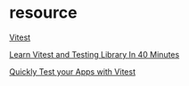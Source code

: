 # resource

[Vitest](https://vitest.dev/api/vi.html#vi-mock)

[Learn Vitest and Testing Library In 40 Minutes](https://www.youtube.com/watch?v=FJRuG85tXV0)

[Quickly Test your Apps with Vitest](https://www.youtube.com/watch?v=k2wi03hw2ek)
